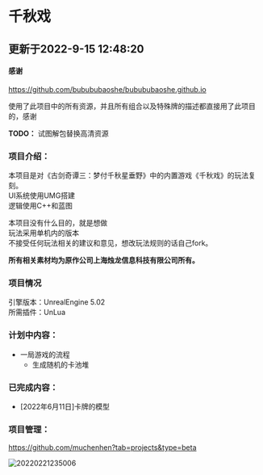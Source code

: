# 千秋戏

## 更新于2022-9-15 12:48:20
#### 感谢

https://github.com/bubububaoshe/bubububaoshe.github.io

使用了此项目中的所有资源，并且所有组合以及特殊牌的描述都直接用了此项目的，感谢

**TODO：** 试图解包替换高清资源

### 项目介绍：

本项目是对《古剑奇谭三：梦付千秋星垂野》中的内置游戏《千秋戏》的玩法复刻。  
UI系统使用UMG搭建  
逻辑使用C++和蓝图

本项目没有什么目的，就是想做  
玩法采用单机内的版本    
不接受任何玩法相关的建议和意见，想改玩法规则的话自己fork。

**所有相关素材均为原作公司上海烛龙信息科技有限公司所有。**

### 项目情况

引擎版本：UnrealEngine 5.02  
所需插件：UnLua

### 计划中内容：
- 一局游戏的流程
  - 生成随机的卡池堆
### 已完成内容：
- [2022年6月11日]卡牌的模型

### 项目管理：

https://github.com/muchenhen?tab=projects&type=beta  


![20220221235006](https://cdn.jsdelivr.net/gh/muchenhen/MuImageStore@main/Blogs/20220221235006.png)







